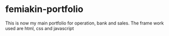 # femiakin-portfolio
This is now my main portfolio for operation, bank and sales. The frame work used are html, css and javascript
